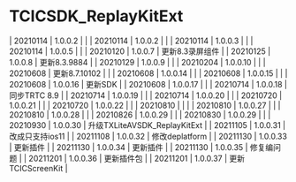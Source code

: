 # TCICSDK_ReplayKitExt
| 20210114 | 1.0.0.2 |  |
| 20210114 | 1.0.0.2 |  |
| 20210114 | 1.0.0.3 |  |
| 20210114 | 1.0.0.5 |  |
| 20210120 | 1.0.0.7 | 更新8.3录屏组件 |
| 20210125 | 1.0.0.8 | 更新8.3.9884 |
| 20210129 | 1.0.0.9 |  |
| 20210204 | 1.0.0.10 |  |
| 20210608 | 更新8.7.10102 |  |
| 20210608 | 1.0.0.14 |  |
| 20210608 | 1.0.0.15 |  |
| 20210608 | 1.0.0.16 | 更新SDK |
| 20210608 | 1.0.0.17 |  |
| 20210714 | 1.0.0.18 | 同步TRTC 8.9 |
| 20210714 | 1.0.0.19 |  |
| 20210714 | 1.0.0.20 |  |
| 20210720 | 1.0.0.21 |  |
| 20210720 | 1.0.0.22 |  |
| 20210810 |  |  |
| 20210810 | 1.0.0.27 |  |
| 20210810 | 1.0.0.28 |  |
| 20210826 | 1.0.0.29 |  |
| 20210830 | 1.0.0.29 |  |
| 20210930 | 1.0.0.30 | 升级TXLiteAVSDK_ReplayKitExt |
| 20211105 | 1.0.0.31 | 改成只支持ios11 |
| 20211108 | 1.0.0.32 | 修改deplatform |
| 20211130 | 1.0.0.33 | 更新插件 |
| 20211130 | 1.0.0.34 | 更新插件 |
| 20211130 | 1.0.0.35 | 修复编问题 |
| 20211201 | 1.0.0.36 | 更新插件包 |
| 20211201 | 1.0.0.37 | 更新TCICScreenKit |
